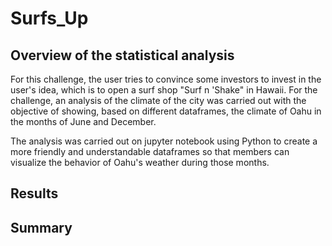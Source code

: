 # Surfs_Up

## Overview of the statistical analysis
For this challenge, the user tries to convince some investors to invest in the user's idea, which is to open a surf shop "Surf n 'Shake" in Hawaii. For the challenge, an analysis of the climate of the city was carried out with the objective of showing, based on  different dataframes, the climate of Oahu in the months of June and December.

The analysis was carried out on jupyter notebook using Python to create a more friendly and understandable dataframes so that members can visualize the behavior of Oahu's weather during those months.
## Results

## Summary
